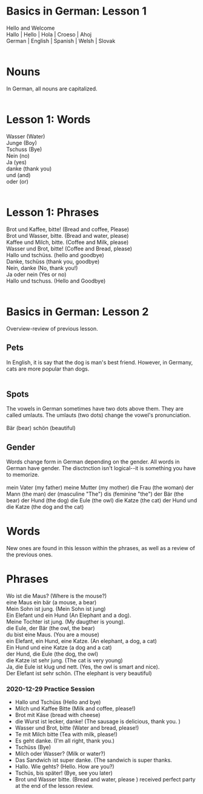 # Basics in German: Lesson 1<br>
Hello and Welcome <br>
Hallo | Hello | Hola | Croeso | Ahoj <br>
German | English | Spanish | Welsh | Slovak <br>
<br>
# Nouns <br>
In German, all nouns are capitalized. <br>
<br>
# Lesson 1: Words <br>
Wasser (Water) <br>
Junge (Boy) <br>
Tschuss (Bye) <br>
Nein (no)<br>
Ja (yes)<br>
danke (thank you) <br>
und (and)<br>
oder (or) <br>
<br>
# Lesson 1: Phrases <br>
Brot und Kaffee, bitte! (Bread and coffee, Please) <br>
Brot und Wasser, bitte.  (Bread and water, please) <br>
Kaffee und Milch, bitte.  (Coffee and Milk, please) <br>
Wasser und Brot, bitte! (Coffee and Bread, please) <br>
Hallo und tschüss. (hello and goodbye) <br>
Danke, tschüss (thank you, goodbye) <br>
Nein, danke (No, thank you!) <br>
Ja oder nein (Yes or no)<br>
Hallo und tschuss. (Hello and Goodbye)<br>
<br>

# Basics in German: Lesson 2<br>
Overview-review of previous lesson. 
<br>
## Pets<br>
In English, it is say that the dog is man's best friend.  However, in Germany, cats are more popular than dogs. <br>
<br>
## Spots <br>
The vowels in German sometimes have two dots above them.  They are called umlauts.  The umlauts (two dots) change the vowel's pronunciation. <br>
<br>
        Bär (bear) 
        schön (beautiful) 

## Gender<br>
Words change form in German depending on the gender. All words in German have gender. The disctnction isn't logical--it is something you have to memorize. <br>
<br>
        mein Vater (my father) 
        meine Mutter (my mother) 
        die Frau (the woman)
        der Mann (the man) 
        der (masculine "The") 
        dis (feminine "the")
        der Bär (the bear) 
        der Hund (the dog)
        die Eule (the owl)
        die Katze (the cat) 
        der Hund und die Katze (the dog and the cat) 
<br>
# Words <br>
New ones are found in this lesson within the phrases, as well as a review of the previous ones. 
<br>
# Phrases <br>
Wo ist die Maus?  (Where is the mouse?)<br>
eine Maus ein bär  (a mouse, a bear) <br>
Mein Sohn ist jung.  (Mein Sohn ist jung)<br>
Ein Elefant und ein Hund (An Elephant and a dog).<br>
Meine Tochter ist jung. (My daugther is young). <br>
die Eule, der Bär (the owl, the bear) <br>
du bist eine Maus.  (You are a mouse)<br>
ein Elefant, ein Hund, eine Katze.  (An elephant, a dog, a cat)<br>
Ein Hund und eine Katze (a dog and a cat) <br>
der Hund, die Eule (the dog, the owl) <br>
die Katze ist sehr jung. (The cat is very young) <br>
Ja, die Eule ist klug und nett. (Yes, the owl is smart and nice).  <br>
Der Elefant ist sehr schön.  (The elephant is very beautiful)  <br>

### 2020-12-29 Practice Session
* Hallo und Tschüss (Hello and bye)
* Milch und Kaffee Bitte  (Milk and coffee, please!)
* Brot mit Käse (bread with cheese)
* die Wurst ist lecker, danke! (The sausage is delicious, thank you. )
* Wasser und Brot, bitte (Water and bread, please!)
* Te mit Milch bitte (Tea with milk, please!)
* Es geht danke. (I'm all right, thank you.)
* Tschüss (Bye)
* Milch oder Wasser? (Milk or water?)
* Das Sandwich ist super danke. (The sandwich is super thanks.
* Hallo. Wie gehts?  (Hello. How are you?)
* Tschüs, bis später! (Bye, see you later)
* Brot und Wasser bitte. (Bread and water, please )
received perfect party at the end of the lesson review. 
